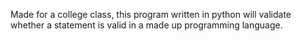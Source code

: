 Made for a college class, this program written in python will validate whether a statement is valid in a made up programming language. 
